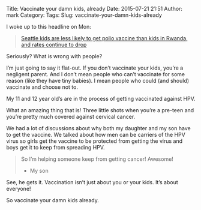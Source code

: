 Title: Vaccinate your damn kids, already
Date: 2015-07-21 21:51
Author: mark
Category: 
Tags: 
Slug: vaccinate-your-damn-kids-already


I woke up to this headline on Mon:

> [Seattle kids are less likely to get polio vaccine than kids in Rwanda, and rates continue to drop](https://boingboing.net/2015/07/20/in-seattle-childrens-polio.html)

Seriously? What is wrong with people?

I’m just going to say it flat-out. If you don’t vaccinate your kids, you’re a negligent parent. And I don’t mean people who can’t vaccinate for some reason (like they have tiny babies). I mean people who could (and should) vaccinate and choose not to.

My 11 and 12 year old’s are in the process of getting vaccinated against HPV.

What an amazing thing that is! Three little shots when you’re a pre-teen and you’re pretty much covered against cervical cancer.

We had a lot of discussions about why both my daughter and my son have to get the vaccine. We talked about how men can be carriers of the HPV virus so girls get the vaccine to be protected from getting the virus and boys get it to keep from spreading HPV.

> So I’m helping someone keep from getting cancer! Awesome!
> - My son

See, he gets it. Vaccination isn’t just about you or your kids. It’s about everyone!

So vaccinate your damn kids already.

